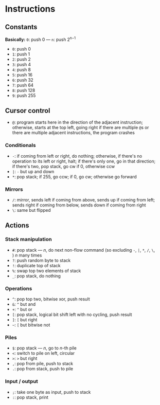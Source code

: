 # Instructions

## Constants

**Basically:** `0`: push 0 — `n`: push 2<sup>n−1</sup>

- `0`: push 0
- `1`: push 1
- `2`: push 2
- `3`: push 4
- `4`: push 8
- `5`: push 16
- `6`: push 32
- `7`: push 64
- `8`: push 128
- `9`: push 255

## Cursor control

- `@`: program starts here in the direction of the adjacent instruction; otherwise, starts at the top left, going right
if there are multiple `@`s or there are multiple adjacent instructions, the program crashes

### Conditionals

- `-`: if coming from left or right, do nothing; otherwise, if there's no operation to its left or right, halt; if there's only one, go in that direction; if there's two, pop stack, go cw if 0, otherwise ccw
- `|`: `-` but up and down
- `*`: pop stack; if 255, go ccw; if 0, go cw; otherwise go forward

### Mirrors

- `/`: mirror, sends left if coming from above, sends up if coming from left; sends right if coming from below, sends down if coming from right
- `\`: same but flipped

## Actions

### Stack manipulation

- `#`: pop stack — *n*, do next non-flow command (so excluding `-`, `|`, `*`, `/`, `\`, ` `) *n* many times
- `?`: push random byte to stack
- `!`: duplicate top of stack
- `%`: swap top two elements of stack
- `_`: pop stack, do nothing

### Operations

- `^`: pop top two, bitwise xor, push result
- `&`: `^` but and
- `+`: `^` but or
- `[`: pop stack, logical bit shift left with no cycling, push result
- `]`: `[` but right
- `~`: `[` but bitwise not

### Piles

- `$`: pop stack — *n*, go to *n*-th pile
- `<`: switch to pile on left, circular
- `>`: `>` but right
- `,`: pop from pile, push to stack
- `.`: pop from stack, push to pile

### Input / output

- `;`: take one byte as input, push to stack
- `:`: pop stack, print
